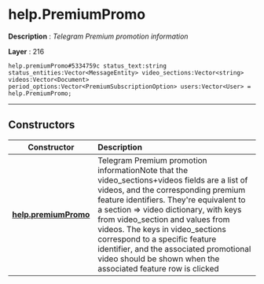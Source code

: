 # help.PremiumPromo

**Description** : *Telegram Premium promotion information*

**Layer** : 216

```tl
help.premiumPromo#5334759c status_text:string status_entities:Vector<MessageEntity> video_sections:Vector<string> videos:Vector<Document> period_options:Vector<PremiumSubscriptionOption> users:Vector<User> = help.PremiumPromo;
```

---

## Constructors

| Constructor | Description |
| :---: | :--- |
| [**help.premiumPromo**](constructor/help.premiumPromo) | Telegram Premium promotion informationNote that the video_sections+videos fields are a list of videos, and the corresponding premium feature identifiers.  They're equivalent to a section => video dictionary, with keys from video_section and values from videos.  The keys in video_sections correspond to a specific feature identifier, and the associated promotional video should be shown when the associated feature row is clicked |